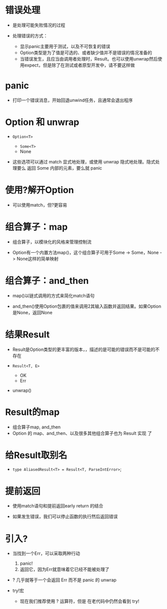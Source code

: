 # 错误处理

- 是处理可能失败情况的过程

- 处理错误的方式：
  - 显示panic主要用于测试，以及不可恢复的错误
  - Option类型是为了值是可选的、或者缺少值并不是错误的情况准备的
  - 当错误发生，且应当由调用者处理时，Result。也可以使用unwrap然后使用expect，但是除了在测试或者原型开发中，请不要这样做

# panic
- 打印一个错误消息，开始回退unwind任务，且通常会退出程序

# Option 和 unwrap

- `Option<T>`
  - `Some<T>`
  - None

- 这些选项可以通过 match 显式地处理，或使用 unwrap 隐式地处理。隐式处理要么 返回 Some 内部的元素，要么就 panic


# 使用?解开Option

- 可以使用match，但?更容易

# 组合算子：map

- 组合算子，以模块化的风格来管理控制流

- Option有一个内置方法map()，这个组合算子可用于Some -> Some，None -> None这样的简单映射

# 组合算子：and_then

- map()以链式调用的方式来简化match语句

- and_then()使用Option包裹的值来调用2其输入函数并返回结果。如果Option是None，返回None

# 结果Result

- Result是Option类型的更丰富的版本，，描述的是可能的错误而不是可能的不存在

- `Result<T, E>`
  - OK<T>
  - Err<E>

- unwrap()

# Result的map

- 组合算子map, and_then
- Option 的 map、and_then、以及很多其他组合算子也为 Result 实现 了

# 给Result取别名

- `type AliasedResult<T> = Result<T, ParseIntError>`; 

# 提前返回

- 使用match语句和提前返回early return 的结合

- 如果发生错误，我们可以停止函数的执行然后返回错误

# 引入?
- 当找到一个Err，可以采取两种行动
  1. panic!
  2. 返回它，因为Err就意味着它已经不能被处理了

- ? 几乎就等于一个会返回 Err 而不是 panic 的 unwrap

- try!宏
  - 现在我们推荐使用 ? 运算符，但是 在老代码中仍然会看到 try!

